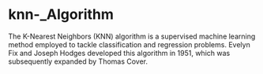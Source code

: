 # knn-_Algorithm
The K-Nearest Neighbors (KNN) algorithm is a supervised machine learning method employed to tackle classification and regression problems. Evelyn Fix and Joseph Hodges developed this algorithm in 1951, which was subsequently expanded by Thomas Cover. 
